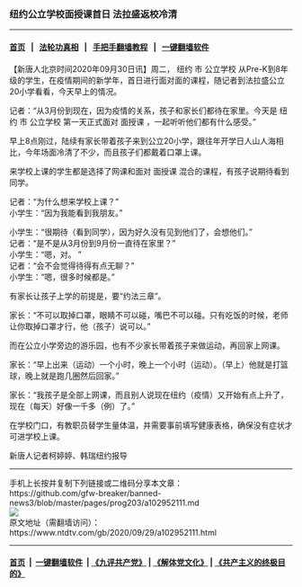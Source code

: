 ### 纽约公立学校面授课首日 法拉盛返校冷清
------------------------

#### [首页](https://github.com/gfw-breaker/banned-news3/blob/master/README.md) &nbsp;&nbsp;|&nbsp;&nbsp; [法轮功真相](https://github.com/begood0513/basic/blob/master/README.md)  &nbsp;&nbsp;|&nbsp;&nbsp; [手把手翻墙教程](https://github.com/gfw-breaker/guides/wiki)  &nbsp;&nbsp;|&nbsp;&nbsp; [一键翻墙软件](https://github.com/gfw-breaker/nogfw/blob/master/README.md)  



<div><div class="post_content" itemprop="articleBody">
 <p>
  【新唐人北京时间2020年09月30日讯】周二，
  <ok href="https://www.ntdtv.com/gb/纽约.htm">
   纽约
  </ok>
  市
  <ok href="https://www.ntdtv.com/gb/公立学校.htm">
   公立学校
  </ok>
  从Pre-K到8年级的学生，在疫情期间的新学年，首日进行面对面的课程，随记者到法拉盛公立20小学看看，今天早上的情况。
 </p>
 <p>
  记者：“从3月份到现在，因为疫情的关系，孩子和家长们都待在家里。今天是
  <ok href="https://www.ntdtv.com/gb/纽约.htm">
   纽约
  </ok>
  市
  <ok href="https://www.ntdtv.com/gb/公立学校.htm">
   公立学校
  </ok>
  第一天正式面对
  <ok href="https://www.ntdtv.com/gb/面授课.htm">
   面授课
  </ok>
  ，一起听听他们都有什么感受。”
 </p>
 <p>
  早上8点刚过，陆续有家长带着孩子来到公立20小学，跟往年开学日人山人海相比，今年场面冷清了不少，而且孩子们都戴着口罩上课。
 </p>
 <p>
  来学校上课的学生都是选择了网课和面对
  <ok href="https://www.ntdtv.com/gb/面授课.htm">
   面授课
  </ok>
  混合的课程，有孩子说期待看到同学。
 </p>
 <p>
  记者：“为什么想来学校上课？”
  <br/>
  小学生：“因为我能看到我朋友。”
 </p>
 <p>
  小学生：“很期待（看到同学），因为好久没有见到他们了，会想他们。”
  <br/>
  记者：“是不是从3月份到9月份一直待在家里？”
  <br/>
  小学生：“嗯，对。 ”
  <br/>
  记者：“会不会觉得待得有点无聊？”
  <br/>
  小学生：“嗯，很多时候都是。”
 </p>
 <p>
  有家长让孩子上学的前提是，要“约法三章”。
 </p>
 <p>
  家长：“不可以取掉口罩，眼睛不可以碰，嘴巴不可以碰。只有吃饭的时候，老师让你取掉口罩才行，他（孩子）说可以。”
 </p>
 <p>
  而在公立小学旁边的游乐园，也有不少家长带着孩子来做运动，再回家上网课。
 </p>
 <p>
  家长：“早上出来（运动）一个小时，晚上一个小时（运动）。（早上）他就是打篮球，晚上就是跑几圈然后回家。”
 </p>
 <p>
  家长：“我孩子是全部上网课，而且别人说现在纽约（疫情）又开始有点上升了，现在（每天）好像一千多（例）了。”
 </p>
 <p>
  在学校门口，有教职员替学生量体温，并需要事前填写健康表格，确保没有症状才可进学校上课。
 </p>
 <p>
  新唐人记者柯婷婷、韩瑞纽约报导
 </p>
 <div class="single_ad">
 </div>
</div>
</div>
<hr/>
手机上长按并复制下列链接或二维码分享本文章：<br/>
https://github.com/gfw-breaker/banned-news3/blob/master/pages/prog203/a102952111.md <br/>
<a href='https://github.com/gfw-breaker/banned-news3/blob/master/pages/prog203/a102952111.md'><img src='https://github.com/gfw-breaker/banned-news3/blob/master/pages/prog203/a102952111.md.png'/></a> <br/>
原文地址（需翻墙访问）：https://www.ntdtv.com/gb/2020/09/29/a102952111.html


------------------------
#### [首页](https://github.com/gfw-breaker/banned-news3/blob/master/README.md) &nbsp;|&nbsp; [一键翻墙软件](https://github.com/gfw-breaker/nogfw/blob/master/README.md) &nbsp;| [《九评共产党》](https://github.com/gfw-breaker/9ping.md/blob/master/README.md#九评之一评共产党是什么) | [《解体党文化》](https://github.com/gfw-breaker/jtdwh.md/blob/master/README.md) | [《共产主义的终极目的》](https://github.com/gfw-breaker/gczydzjmd.md/blob/master/README.md)


<img src='http://gfw-breaker.win/banned-news3/pages/prog203/a102952111.md' width='0px' height='0px'/>